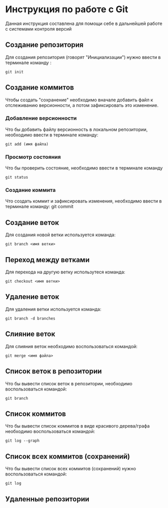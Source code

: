 # Инструкция по работе с Git

Данная инструкция составлена для помощи себе в дальнейшей работе с системами контроля версий

## Создание репозитория 
Для создания репозитория (говорят "Инициализации") нужно ввести в терминале команду :

    git init

## Создание коммитов


Чтобы создать "сохранение" необходимо вначале добавить файл к отслеживанию версионности, а потом зафиксировать это изменение.
### Добавление версионности
Что бы добавить файлу версионность в локальном репозитории, необходимо ввести в терминале команду:

    git add (имя файла)

### Просмотр состояния

Что бы проверить состояние, необходимо ввести в терминале команду 

    git status


### Создание коммита
Что создать коммит и зафиксировать изменения, необходимо ввести в терминале команду: 
    git commit

## Создание веток

Для создания новой ветки используется команда:

    git branch <имя ветки>

## Переход между ветками

Для перехода на другую ветку использутеся команда:

    git checkout <имя ветки>

    
## Удаление веток 

Для удаления ветки используется команда:
    
    git branch -d branches 

## Слияние веток

Для слияния веток необходимо воспользоваться командой:

    git merge <имя файла>

## Список веток в репозитории

Что бы вывести список веток в репозитории, необходимо воспользоваться командой:

    git branch

## Список коммитов

Что бы вывести список коммитов в виде красивого дерева/графа необходимо воспользоваться командой:

    git log --graph
## Список всех коммитов (сохранений)

Что бы вывести список всех коммитов (сохранений) нужно воспользоваться командой:

    git log 

## Удаленные репозитории
